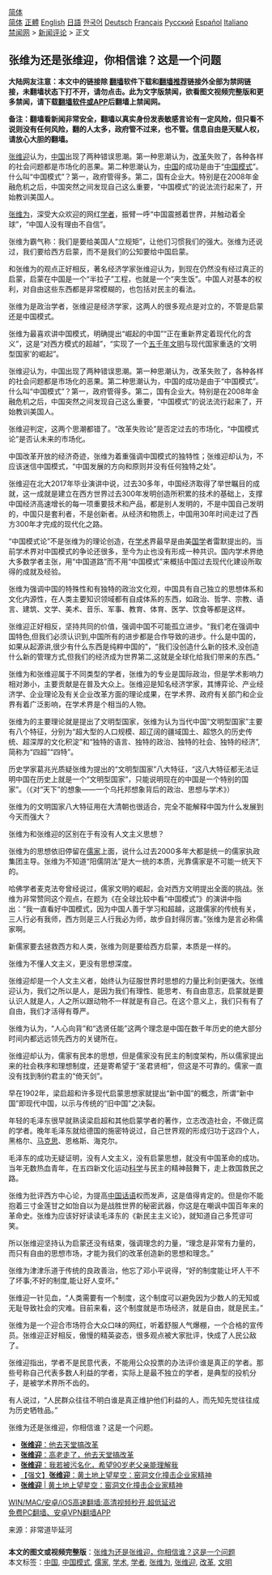  <!-- 面包屑导航 --> <div class="breadcrumb"><!-- GTranslate: https://gtranslate.io/ -->  <div class="switcher notranslate">  <div class="selected">  <a href="#" onclick="return false;"> 简体</a>  </div>  <div class="option">  <a href="https://www.bannedbook.org" onclick="doGTranslate('zh-CN|zh-CN');jQuery('div.switcher div.selected a').html(jQuery(this).html());return false;" title="简体中文" class="nturl selected"> 简体</a>  <a href="https://www.bannedbook.org/zh-tw/" onclick="doGTranslate('zh-CN|zh-TW');jQuery('div.switcher div.selected a').html(jQuery(this).html());return false;" title="繁體中文" class="nturl"> 正體</a>  <a href="https://www.bannedbook.org/en/" onclick="doGTranslate('zh-CN|en');jQuery('div.switcher div.selected a').html(jQuery(this).html());return false;" title="English" class="nturl"> English</a>  <a href="https://www.bannedbook.org/ja/" onclick="doGTranslate('zh-CN|ja');jQuery('div.switcher div.selected a').html(jQuery(this).html());return false;" title="日本語" class="nturl"> 日語</a>  <a href="https://www.bannedbook.org/ko/" onclick="doGTranslate('zh-CN|ko');jQuery('div.switcher div.selected a').html(jQuery(this).html());return false;" title="한국어" class="nturl"> 한국어</a>  <a href="https://www.bannedbook.org/de/" onclick="doGTranslate('zh-CN|de');jQuery('div.switcher div.selected a').html(jQuery(this).html());return false;" title="Deutsch" class="nturl"> Deutsch</a>  <a href="https://www.bannedbook.org/fr/" onclick="doGTranslate('zh-CN|fr');jQuery('div.switcher div.selected a').html(jQuery(this).html());return false;" title="Français" class="nturl"> Français</a>  <a href="https://www.bannedbook.org/ru/" onclick="doGTranslate('zh-CN|ru');jQuery('div.switcher div.selected a').html(jQuery(this).html());return false;" title="Русский" class="nturl"> Русский</a>  <a href="https://www.bannedbook.org/es/" onclick="doGTranslate('zh-CN|es');jQuery('div.switcher div.selected a').html(jQuery(this).html());return false;" title="Español" class="nturl"> Español</a>  <a href="https://www.bannedbook.org/it/" onclick="doGTranslate('zh-CN|it');jQuery('div.switcher div.selected a').html(jQuery(this).html());return false;" title="Italiano" class="nturl"> Italiano</a>  </div>  </div>      <div class='breadcrumb-sub'><!-- Breadcrumb NavXT 6.3.0 --> <a href="https://www.bannedbook.org/" class="home">禁闻网</a> &gt; <a href="https://www.bannedbook.org/bnews/comments/" class="category">新闻评论</a> &gt; 正文</div></div><h2>张维为还是张维迎，你相信谁？这是一个问题</h2> <p class="notice"><b>大陆网友注意：本文中的链接除 <a href="https://github.com/bannedbook/fanqiang" >翻墙</a>软件下载和<a href="https://github.com/killgcd/justmysocks/blob/master/README.md">翻墙推荐</a>链接外全部为禁网链接，未翻墙状态下打不开，请勿点击。此为文字版禁闻，欲看图文视频完整版和更多禁闻，请下载<a href="https://github.com/bannedbook/fanqiang">翻墙软件或APP</a>后翻墙上禁闻网。</p><p>备注：翻墙看新闻非常安全，翻墙以真实身份发表敏感言论有一定风险，但只看不说则没有任何风险，翻的人太多，政府管不过来，也不管。信息自由是天赋人权，请放心大胆的翻墙。</b></p>  <div class="entry"> <p id="summary"><a href="https://www.bannedbook.org/bnews/tag/%E5%BC%A0%E7%BB%B4%E8%BF%8E/" class="st_tag internal_tag" rel="tag" title="标签 张维迎 下的日志">张维迎</a>认为，<span class='wp_keywordlink_affiliate'><a href="https://www.bannedbook.org/" title="中国" target="_blank">中国</a></span>出现了两种错误思潮。第一种思潮认为，<a href="https://www.bannedbook.org/bnews/tag/%e6%94%b9%e9%9d%a9/" class="st_tag internal_tag" rel="tag" title="标签 改革 下的日志">改革</a>失败了，各种各样的社会问题都是市场化的恶果。第二种思潮认为，<a href="https://www.bannedbook.org/bnews/tag/%E4%B8%AD%E5%9B%BD/" class="st_tag internal_tag" rel="tag" title="标签 中国 下的日志">中国</a>的成功是由于“<a href="https://www.bannedbook.org/bnews/tag/%E4%B8%AD%E5%9B%BD%E6%A8%A1%E5%BC%8F/" class="st_tag internal_tag" rel="tag" title="标签 中国模式 下的日志">中国模式</a>”。什么叫“中国模式”？第一，政府管得多。第二，国有企业大。特别是在2008年金融危机之后，中国突然之间发现自己这么重要，“中国模式”的说法流行起来了，开始教训美国人。</p> <p id="conimg"><a href="https://www.bannedbook.org/bnews/tag/%e5%bc%a0%e7%bb%b4%e4%b8%ba/" class="st_tag internal_tag" rel="tag" title="标签 张维为 下的日志">张维为</a>，深受大众欢迎的网红<a href="https://www.bannedbook.org/bnews/tag/%e5%ad%a6%e8%80%85/" class="st_tag internal_tag" rel="tag" title="标签 学者 下的日志">学者</a>，振臂一呼“中国震撼着世界，并触动着全球”，“中国人没有理由不自信”。</p> <p>张维为霸气称：我们是要给美国人“立规矩”，让他们习惯我们的强大。张维为还说过，我们要给西方启蒙，而不是我们的公知要给中国启蒙。</p> <p>和张维为的观点正好相反，著名经济学家张维迎认为，到现在仍然没有经过真正的启蒙，启蒙在中国是一个“半拉子”工程，也就是一个“夹生饭”。中国人对基本的权利，对自由这些东西都是非常模糊的，也包括对民主的看法。</p> <p>张维为是政治学者，张维迎是经济学家，这两人的很多观点是对立的，不管是启蒙还是中国模式。</p> <p>张维为最喜欢讲中国模式，明确提出“崛起的中国”“正在重新界定着现代化的含义”，这是“对西方模式的超越”，“实现了一个<span class='wp_keywordlink'><a href="https://www.bannedbook.org/forum24/topic769.html" title="上下五千年历史真貌" target="_blank">五千年</a></span><a href="https://www.bannedbook.org/bnews/tag/%E6%96%87%E6%98%8E/" class="st_tag internal_tag" rel="tag" title="标签 文明 下的日志">文明</a>与现代国家重迭的‘文明型国家’的崛起”。</p> <p>张维迎认为，中国出现了两种错误思潮。第一种思潮认为，改革失败了，各种各样的社会问题都是市场化的恶果。第二种思潮认为，中国的成功是由于“中国模式”。什么叫“中国模式”？第一，政府管得多。第二，国有企业大。特别是在2008年金融危机之后，中国突然之间发现自己这么重要，“中国模式”的说法流行起来了，开始教训美国人。</p> <p>张维迎判定，这两个思潮都错了。“改革失败论”是否定过去的市场化，“中国模式论”是否认未来的市场化。</p> <p>中国改革开放的经济奇迹，张维为着重强调中国模式的独特性；张维迎却认为，不应该迷信中国模式，“中国发展的方向和原则并没有任何独特之处”。</p>  <p>张维迎在北大2017年毕业演讲中说，过去30多年，中国经济取得了举世瞩目的成就，这一成就是建立在西方世界过去300年发明创造所积累的技术的基础上，支撑中国经济高速增长的每一项重要技术和产品，都是别人发明的，不是中国自己发明的，中国只是套利者，不是创新者。从经济和物质上，中国用30年时间走过了西方300年才完成的现代化之路。</p> <p>“中国模式论”不是张维为的理论创造，在<a href="https://www.bannedbook.org/bnews/tag/%E5%AD%A6%E6%9C%AF/" class="st_tag internal_tag" rel="tag" title="标签 学术 下的日志">学术</a>界最早是由美<span class='wp_keywordlink'><a href="https://www.bannedbook.org/forum24/" title="国学传统文化禁书" target="_blank">国学</a></span>者雷默提出的。当前学术界对中国模式的争论还很多，至今为止也没有形成一种共识。国内学术界绝大多数学者主张，用“中国道路”而不用“中国模式”来概括中国过去现代化建设所取得的成就及经验。</p> <p>张维为强调中国的特殊性和有独特的政治文化观，中国具有自己独立的思想体系和文化内源性，在人类主要知识领域都有自成体系的东西，如政治、哲学、宗教、语言、建筑、文学、美术、音乐、军事、教育、体育、医学、饮食等都是这样。</p> <p>张维迎正好相反，坚持共同的价值，强调中国不可能孤立进步。“我们老在强调中国特色‚但我们必须认识到‚中国所有的进步都是合作导致的进步。什么是中国的，如果从起源讲‚很少有什么东西是纯粹中国的”，“我们没创造什么新的技术‚没创造什么新的管理方式‚但我们的经济成为世界第二‚这就是全球化给我们带来的东西。”</p> <p>张维为和张维迎属于不同类型的学者，张维为的专业是国际政治，但是学术影响力相对渺小，主要贡献是在普及大众上。张维迎是知名经济学家，其博弈论、产业经济学、企业理论及有关企业改革方面的理论成果，在学术界、政府有关部门和企业界有着广泛影响，在学术界是个相当的人物。</p> <p>张维为的主要理论就是提出了文明型国家，张维为认为当代中国“文明型国家”主要有八个特征，分别为“超大型的人口规模、超辽阔的疆域国土、超悠久的历史传统、超深厚的文化积淀”和“独特的语言、独特的政治、独特的社会、独特的经济”,简称为“四超”“四特”。</p> <p>历史学家葛兆光质疑张维为提出的“文明型国家”八大特征，“这八大特征都无法证明中国在历史上就是一个“文明型国家”，只能说明现在的中国是一个特别的国家”。（《对“天下”的想象——一个乌托邦想象背后的政治、思想与学术》）</p> <p>张维为的文明国家八大特征用在大清朝也很适合，完全不能解释中国为什么发展到今天而强大？</p> <p>张维为和张维迎的区别在于有没有人文主义思想？</p>  <p>张维为的思想依旧停留在<a href="https://www.bannedbook.org/bnews/tag/%e5%84%92%e5%ae%b6/" class="st_tag internal_tag" rel="tag" title="标签 儒家 下的日志">儒家</a>上面，说什么过去2000多年大都是统一的儒家执政集团主导。张维为不知道“阳儒阴法”是大一统的本质，光靠儒家是不可能一统天下的。</p> <p>哈佛学者麦克法夸曾经说过，儒家文明的崛起，会对西方文明提出全面的挑战。张维为非常赞同这个观点，在题为《在全球比较中看“中国模式”》的演讲中指出：“我一直看好中国模式，因为中国人善于学习和超越，这跟儒家的传统有关，三人行必有我师，西方则是三人行我必为师，故步自封得厉害。”张维为是言必称儒家啊。</p> <p>新儒家要去拯救西方和人类，张维为则是要给西方启蒙，本质是一样的。</p> <p>张维为不懂人文主义，更没有思想深度。</p> <p>张维迎却是一个人文主义者，始终认为征服世界时思想的力量比利剑更强大。张维迎认为，我们之所以是人，是因为我们有理性、能思考、有自由意志，启蒙就是要认识人就是人，人之所以跟动物不一样就是有自己。在这个意义上，我们只有有了自由，我们才活得有尊严。</p> <p>张维为认为，“人心向背”和“选贤任能”这两个理念是中国在数千年历史的绝大部分时间内都远远领先西方的关键所在。</p> <p>张维迎却认为，儒家有民本的思想，但是儒家没有民主的制度架构，所以儒家提出来的社会秩序和理想制度，还是寄希望于“圣君贤相”，但这是不可靠的。儒家一直没有找到制约君主的“倚天剑”。</p> <p>早在1902年，梁启超和许多现代启蒙思想家就提出“新中国”的概念，所谓“新中国”即现代中国，以示与传统的“旧中国”之决裂。</p> <p>年轻的毛泽东很早就熟读梁启超和其他启蒙学者的著作，立志改造社会，不做迂腐的学者。晚年毛泽东就给德国的施密特说过，自己世界观的形成归功于这四个人，黑格尔、<span class='wp_keywordlink'><a href="https://www.bannedbook.org/forum2/topic105.html" title="《马克思的成魔之路》" target="_blank">马克思</a></span>、恩格斯、海克尔。</p>  <p>毛泽东的成功无疑证明，没有人文主义，没有启蒙思想，就没有中国革命的成功。当年无数热血青年，在五四新文化运动<span class='wp_keywordlink'><a href="https://www.bannedbook.org/forum11/topic309.html" title="禁片：“科学”的棍子" target="_blank">科学</a></span>与民主的精神鼓舞下，走上救国救民之路。</p> <p>张维为批评西方中心论，为提高<span class='wp_keywordlink'><a href="https://www.bannedbook.org/forum2/topic1635.html" title="余世存《非常道：1840—1999的中国话语》" target="_blank">中国话语</a></span>权而发声，这是值得肯定的。但是你不能抱着三寸金莲甘之如饴自以为是战胜世界的秘密武器，你这是在嘲讽中国百年来的革命史。张维为应该好好读读毛泽东的《新民主主义论》，就知道自己多荒谬可笑。</p> <p>所以张维迎坚持认为启蒙还没有结束，强调理念的力量，“理念是非常有力量的，而只有自由的思想市场，才能为我们的改革创造新的思想和理念。”</p> <p>张维为津津乐道于传统的良政善治，他忘了邓小平说得，“好的制度能让坏人干不了坏事;不好的制度,能让好人变坏。”</p> <p>张维迎一针见血，“人类需要有一个制度，这个制度可以避免因为少数人的无知或无耻导致社会的灾难。目前来看，这个制度就是市场经济，就是自由，就是民主。”</p> <p>张维为是一个迎合市场符合大众口味的网红，听着舒服人气爆棚，一个合格的宣传员。张维迎正好相反，傲慢的精英姿态，很多观点被大家批评，快成了人民公敌了。</p> <p>张维迎指出，学者不是民意代表，不能用公众投票的办法评价谁是真正的学者。那些号称自己代表多数人利益的学者，实际上是最不独立的学者，是典型的投机分子，是被学术界所不齿的。</p> <p>有人说过，“人民群众往往不明白谁是真正维护他们利益的人，而先知先觉往往成为历史牺牲品。”</p> <p>张维为还是张维迎，你相信谁？这是一个问题。</p>  <ul class='op-related-articles' title='相关阅读'> <li><a href='https://www.bannedbook.org/bnews/comments/20210629/1576540.html' target='_blank'><b>张维迎</b>：他去天堂搞改革</a></li> <li><a href='https://www.bannedbook.org/bnews/baitai/20210629/1576349.html' target='_blank'><b>张维迎</b>：高老走了，他去天堂搞改革</a></li> <li><a href='https://www.bannedbook.org/bnews/baitai/20210422/1531105.html' target='_blank'><b>张维迎</b>：我若被污名化，希望90岁老父亲能理解我</a></li> <li><a href='https://www.bannedbook.org/bnews/comments/20210414/1525872.html' target='_blank'>【强文】<b>张维迎</b>：黄土地上望星空：窑洞文化撞击企业家精神</a></li> <li><a href='https://www.bannedbook.org/bnews/baitai/20210411/1523945.html' target='_blank'><b>张维迎</b> | 黄土地上望星空：窑洞文化撞击企业家精神</a></li> </ul> <p class="texttj"> <a href="https://github.com/bannedbook/fanqiang/wiki/V2ray%E6%9C%BA%E5%9C%BA" target="_blank">WIN/MAC/安卓/iOS高速翻墙:高清视频秒开,超低延迟</a><br/> <a href="https://github.com/bannedbook/fanqiang/wiki/%E7%A6%81%E9%97%BB%E7%BD%91%E5%AE%89%E5%8D%93%E7%BF%BB%E5%A2%99%E6%96%B0%E9%97%BBAPP" target="_blank">免费PC翻墙、安卓VPN翻墙APP</a></p><p> 来源：非常道毕延河 </p><a name='sharetosocial'></a>  <div style="margin-bottom:5px;padding-bottom:5px;clear:both"> <div id="archive-pix-1" class="banner-ads"> <!-- AuctionX Display platform tag START --> <div id="26318x728x90x621x_ADSLOT2" clicktrack="%%CLICK_URL_ESC%%"></div> <!-- AuctionX Display platform tag END --> </div> <div id="archive-pix-2" class="banner-ads"> <!-- AuctionX Display platform tag START --> <div id="26315x300x250x621x_ADSLOT2" clicktrack="%%CLICK_URL_ESC%%"></div> <!-- AuctionX Display platform tag END --> </div> </div>    <div id="archive-pix-1" class="banner-ads"> <!-- AuctionX Display platform tag START --> <div id="26318x728x90x621x_ADSLOT3" clicktrack="%%CLICK_URL_ESC%%"></div> <!-- AuctionX Display platform tag END --> </div> <div><b>本文的图文或视频完整版</b>：<a href='https://www.bannedbook.org/bnews/comments/20210717/1588906.html'>张维为还是张维迎，你相信谁？这是一个问题</a></div>  </div><!--END ENTRY--> <div class="postfooter"> <div>本文标签：<a href="https://www.bannedbook.org/bnews/tag/%E4%B8%AD%E5%9B%BD/" rel="tag">中国</a>, <a href="https://www.bannedbook.org/bnews/tag/%E4%B8%AD%E5%9B%BD%E6%A8%A1%E5%BC%8F/" rel="tag">中国模式</a>, <a href="https://www.bannedbook.org/bnews/tag/%e5%84%92%e5%ae%b6/" rel="tag">儒家</a>, <a href="https://www.bannedbook.org/bnews/tag/%E5%AD%A6%E6%9C%AF/" rel="tag">学术</a>, <a href="https://www.bannedbook.org/bnews/tag/%e5%ad%a6%e8%80%85/" rel="tag">学者</a>, <a href="https://www.bannedbook.org/bnews/tag/%e5%bc%a0%e7%bb%b4%e4%b8%ba/" rel="tag">张维为</a>, <a href="https://www.bannedbook.org/bnews/tag/%E5%BC%A0%E7%BB%B4%E8%BF%8E/" rel="tag">张维迎</a>, <a href="https://www.bannedbook.org/bnews/tag/%e6%94%b9%e9%9d%a9/" rel="tag">改革</a>, <a href="https://www.bannedbook.org/bnews/tag/%E6%96%87%E6%98%8E/" rel="tag">文明</a></div>  </div><!--END POSTFOOTER--> 